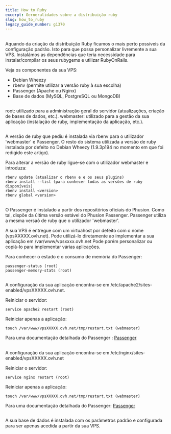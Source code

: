 ```yaml
---
title: How to Ruby
excerpt: Gerneralidades sobre a distribuição ruby
slug: how_to_ruby
legacy_guide_number: g1370
---
```



## 
Aquando da criação da distribuição Ruby ficamos o mais perto possíveis da configuração padrão. Isto para que possa personalizar livremente a sua VPS.
Instalámos as dependências que teria necessidade para instalar/compilar os seus rubygems e utilizar RubyOnRails.

Veja os componentes da sua VPS:

- Debian Wheezy
- rbenv (permite utilizar a versão ruby à sua escolha)
- Passenger (Apache ou Nginx)
- Base de dados (MySQL, PostgreSQL ou MongoDB)




## 
root: utilizado para a administração geral do servidor (atualizações, criação de bases de dados, etc.).
webmaster: utilizado para a gestão da sua aplicação (instalação de ruby, implementação da aplicação, etc.).


## 
A versão de ruby que pediu é instalada via rbenv para o utilizador 'webmaster' e Passenger. O resto do sistema utilizada a versão de ruby instalada por defeito no Debian Wheezy (1.9.3p194 no momento em que foi redigido este artigo).

Para alterar a versão de ruby ligue-se com o utilizador webmaster e introduza:


```
rbenv update (atualizar o rbenv e e os seus plugins)
rbenv install --list (para conhecer todas as versões de ruby disponíveis)
rbenv install <version>
rbenv global <version>
```




## 
O Passenger é instalado a partir dos repositórios oficiais do Phusion. Como tal, dispõe da última versão estável do Phusion Passenger. Passenger utiliza a mesma versaõ de ruby que o utilizador 'webmaster'.

A sua VPS é entregue com um virtuahost por defeito com o nome (vpsXXXXX.ovh.net).
Pode utilizá-lo diretamente ao implementar a sua aplicação em /var/www/vpsxxxx.ovh.net
Pode porém personalizar ou copiá-lo para implementar várias aplicações.

Para conhecer o estado e o consumo de memória do Passenger:

```
passenger-status (root)
passenger-memory-stats (root)
```




## 
A configuração da sua aplicação encontra-se em /etc/apache2/sites-enabled/vpsXXXXX.ovh.net.

Reiniciar o servidor: 
```
service apache2 restart (root)
```

Reiniciar apenas a aplicação: 
```
touch /var/www/vpsXXXXX.ovh.net/tmp/restart.txt (webmaster)
```


Para uma documentação detalhada do Passenger : [Passenger](http://www.modrails.com/documentation/Users%20guide%20Apache.html)


## 
A configuração da sua aplicação encontra-se em /etc/nginx/sites-enabled/vpsXXXXX.ovh.net

Reiniciar o servidor: 
```
service nginx restart (root)
```

Reiniciar apenas a aplicação: 
```
touch /var/www/vpsXXXXX.ovh.net/tmp/restart.txt (webmaster)
```


Para uma documentação detalhada do Passenger: [Passenger](http://www.modrails.com/documentation/Users%20guide%20Nginx.html)


## 
A sua base de dados é instalada com os parâmetros padrão e configurada para ser apenas acedida a partir da sua VPS.


